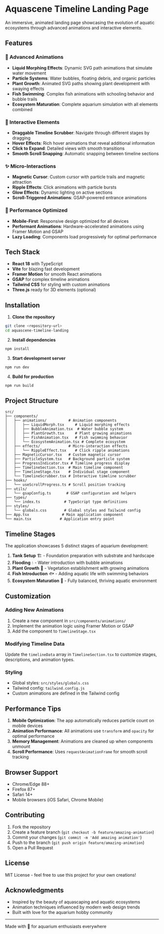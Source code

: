 # Aquascene Timeline Landing Page

An immersive, animated landing page showcasing the evolution of aquatic ecosystems through advanced animations and interactive elements.

## Features

### 🌊 Advanced Animations
- **Liquid Morphing Effects**: Dynamic SVG path animations that simulate water movement
- **Particle Systems**: Water bubbles, floating debris, and organic particles
- **Plant Growth**: Animated SVG paths showing plant development with swaying effects
- **Fish Swimming**: Complex fish animations with schooling behavior and bubble trails
- **Ecosystem Maturation**: Complete aquarium simulation with all elements combined

### 🎯 Interactive Elements
- **Draggable Timeline Scrubber**: Navigate through different stages by dragging
- **Hover Effects**: Rich hover animations that reveal additional information
- **Click to Expand**: Detailed views with smooth transitions
- **Smooth Scroll Snapping**: Automatic snapping between timeline sections

### ✨ Micro-Interactions
- **Magnetic Cursor**: Custom cursor with particle trails and magnetic attraction
- **Ripple Effects**: Click animations with particle bursts
- **Glow Effects**: Dynamic lighting on active sections
- **Scroll-Triggered Animations**: GSAP-powered entrance animations

### 📱 Performance Optimized
- **Mobile-First**: Responsive design optimized for all devices
- **Performant Animations**: Hardware-accelerated animations using Framer Motion and GSAP
- **Lazy Loading**: Components load progressively for optimal performance

## Tech Stack

- **React 18** with TypeScript
- **Vite** for blazing fast development
- **Framer Motion** for smooth React animations
- **GSAP** for complex timeline animations
- **Tailwind CSS** for styling with custom animations
- **Three.js** ready for 3D elements (optional)

## Installation

1. **Clone the repository**
```bash
git clone <repository-url>
cd aquascene-timeline-landing
```

2. **Install dependencies**
```bash
npm install
```

3. **Start development server**
```bash
npm run dev
```

4. **Build for production**
```bash
npm run build
```

## Project Structure

```
src/
├── components/
│   ├── animations/          # Animation components
│   │   ├── LiquidMorph.tsx     # Liquid morphing effects
│   │   ├── BubbleAnimation.tsx  # Water bubble system
│   │   ├── PlantGrowth.tsx     # Plant growing animations
│   │   ├── FishAnimation.tsx   # Fish swimming behavior
│   │   └── EcosystemAnimation.tsx # Complete ecosystem
│   ├── effects/             # Micro-interaction effects
│   │   └── RippleEffect.tsx    # Click ripple animations
│   ├── MagneticCursor.tsx   # Custom magnetic cursor
│   ├── ParticleSystem.tsx   # Background particle system
│   ├── ProgressIndicator.tsx # Timeline progress display
│   ├── TimelineSection.tsx  # Main timeline component
│   ├── TimelineStage.tsx    # Individual stage component
│   └── TimelineScrubber.tsx # Interactive timeline scrubber
├── hooks/
│   └── useScrollProgress.ts # Scroll position tracking
├── utils/
│   └── gsapConfig.ts       # GSAP configuration and helpers
├── types/
│   └── index.ts           # TypeScript type definitions
├── styles/
│   └── globals.css        # Global styles and Tailwind config
├── App.tsx               # Main application component
└── main.tsx             # Application entry point
```

## Timeline Stages

The application showcases 5 distinct stages of aquarium development:

1. **Tank Setup** 🏗️ - Foundation preparation with substrate and hardscape
2. **Flooding** 💧 - Water introduction with bubble animations
3. **Plant Growth** 🌱 - Vegetation establishment with growing animations
4. **Fish Introduction** 🐟 - Adding aquatic life with swimming behaviors
5. **Ecosystem Maturation** 🌿 - Fully balanced, thriving aquatic environment

## Customization

### Adding New Animations
1. Create a new component in `src/components/animations/`
2. Implement the animation logic using Framer Motion or GSAP
3. Add the component to `TimelineStage.tsx`

### Modifying Timeline Data
Update the `timelineData` array in `TimelineSection.tsx` to customize stages, descriptions, and animation types.

### Styling
- Global styles: `src/styles/globals.css`
- Tailwind config: `tailwind.config.js`
- Custom animations are defined in the Tailwind config

## Performance Tips

1. **Mobile Optimization**: The app automatically reduces particle count on mobile devices
2. **Animation Performance**: All animations use `transform` and `opacity` for optimal performance
3. **Memory Management**: Animations are cleaned up when components unmount
4. **Scroll Performance**: Uses `requestAnimationFrame` for smooth scroll tracking

## Browser Support

- Chrome/Edge 88+
- Firefox 87+
- Safari 14+
- Mobile browsers (iOS Safari, Chrome Mobile)

## Contributing

1. Fork the repository
2. Create a feature branch (`git checkout -b feature/amazing-animation`)
3. Commit your changes (`git commit -m 'Add amazing animation'`)
4. Push to the branch (`git push origin feature/amazing-animation`)
5. Open a Pull Request

## License

MIT License - feel free to use this project for your own creations!

## Acknowledgments

- Inspired by the beauty of aquascaping and aquatic ecosystems
- Animation techniques influenced by modern web design trends
- Built with love for the aquarium hobby community

---

Made with 💙 for aquarium enthusiasts everywhere